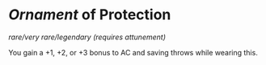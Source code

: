# *Ornament* of Protection
*rare/very rare/legendary* *(requires attunement)*

You gain a +1, +2, or +3 bonus to AC and saving throws while wearing this.
